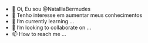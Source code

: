 - 👋 Oi, Eu sou @NatalliaBermudes
- 👀 Tenho interesse em aumentar meus conhecimentos
- 🌱 I’m currently learning ...
- 💞️ I’m looking to collaborate on ...
- 📫 How to reach me ...

<!---
NatalliaBermudes/NatalliaBermudes is a ✨ special ✨ repository because its `README.md` (this file) appears on your GitHub profile.
You can click the Preview link to take a look at your changes.
--->
